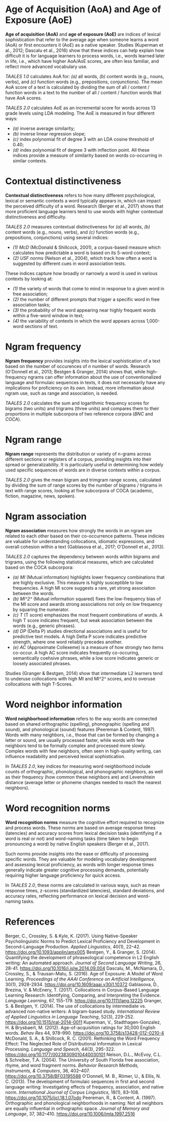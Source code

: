 # Age of Acquisition (AoA) and Age of Exposure (AoE)

**Age of acquisition (AoA)** and **age of exposure (AoE)** are indices of lexical sophistication that refer to the average age when someone learns a word (AoA) or first encounters it (AoE) as a native speaker. Studies (Kuperman et al., 2012; Dascalu et al., 2016) show that these indices can help explain how difficult it is for language learners to process words, i.e., words learned later in life, i.e., which have higher AoA/AoE scores, are often less familiar, and reflect more advanced vocabulary use.

*TAALES 1.0* calculates AoA for: *(a)* all words, *(b)* content words (e.g., nouns, verbs), and *(c)* function words (e.g., prepositions, conjunctions). The mean AoA score of a text is calculated by dividing the sum of all / content / function words in a text to the number of all / content / function words that have AoA scores.

*TAALES 2.0*  calculates AoE as an incremental score for words across 13 grade levels using LDA modeling. The AoE is measured in four different ways: 
- *(a)* inverse average similarity; 
- *(b)* inverse linear regression slope; 
- *(c)* index polynomial fit of degree 3 with an LDA cosine threshold of 0.40; 
- *(d)* index polynomial fit of degree 3 with inflection point. 
All these indices provide a measure of similarity based on words co-occurring in similar contexts.


# Contextual distinctiveness

**Contextual distinctiveness** refers to how many different psychological, lexical or semantic contexts a word typically appears in, which can impact the perceived difficulty of a word. Research (Berger et al., 2017) shows that more proficient language learners tend to use words with higher contextual distinctiveness and difficulty.

*TAALES 2.0* measures contextual distinctiveness for *(a)* all words, *(b)* content words (e.g., nouns, verbs), and *(c)* function words (e.g., prepositions, conjunctions) using several indices: 
- *(1) McD* (McDonald & Shillcock, 2001), a corpus-based measure which calculates how predictable a word is based on its 5-word context; 
- *(2) USF norms* (Nelson et al., 2004), which track how often a word is suggested by different cues in word association tests. 

These indices capture how broadly or narrowly a word is used in various contexts by looking at:
- *(1)* the variety of words that come to mind in response to a given word in free association; 
- *(2)* the number of different prompts that trigger a specific word in free association tasks; 
- *(3)* the probability of the word appearing near highly frequent words within a five-word window in text;
- *(4)* the variability of contexts in which the word appears across 1,000-word sections of text. 


# Ngram frequency

**Ngram frequency** provides insights into the lexical sophistication of a text based on the number of occurences of *n* number of words. Research (O'Donnell et al., 2013; Bestgen & Granger, 2014) shows that, while high-frequency ngrams can offer information about the use of conventionalized language and formulaic sequences in texts, it does not necessarily have any implications for proficiency on its own. Instead, more information about ngram use, such as range and association, is needed.

*TAALES 2.0* calculates the sum and logarithmic frequency scores for bigrams (two units) and trigrams (three units) and compares them to their proportions in multiple subcorpora of two reference corpora (*BNC* and *COCA*).


# Ngram range

**Ngram range** represents the distribution or variety of n-grams across different sections or registers of a corpus, providing insights into their spread or generalizability. It is particularly useful in determining how widely used specific sequences of words are in diverse contexts within a corpus.

*TAALES 2.0* gives the mean bigram and trimgram range scores, calculated by dividing the sum of range scores by the number of bigrams / trigrams in text with range scores, looking at five subcorpora of COCA (academic, fiction, magazine, news, spoken).

# Ngram association

**Ngram association** measures how strongly the words in an ngram are related to each other based on their co-occurrence patterns. These indicies are valuable for understanding collocations, idiomatic expressions, and overall cohesion within a text (Gablasova et al., 2017; O'Donnell et al., 2013).

*TAALES 2.0* captures the dependency between words within bigrams and trigrams, using the following statistical measures, which are calculated based on the COCA subcorpora:
- *(a) MI* (Mutual information) highlights lower frequency combinations that are highly exclusive. This measure is highly susceptible to low frequencies. A high MI score suggests a rare, yet strong association between the words.
- *(b) MI^2^* (Mutual information squared) fixes the low-frequency bias of the MI score and awards strong associations not only on low frequency by squaring the numerator. 
- *(c) T* (T score) emphasizes the most frequent combinations of words. A high T score indicates frequent, but weak association between the words (e.g., generic phrases).
- *(d) DP* (Delta P) studies directional associations and is useful for predictive text models. A high Delta P score indicates predictive strength, where one word reliably precedes another.
- *(e) AC* (Approximate Collexeme) is a measure of how strongly two items co-occur. A high AC score indicates frequently co-occuring, semantically coehsive phrases, while a low score indicates generic or loosely associated phrases.

Studies (Granger & Bestgen, 2014) show that intermediate L2 learners tend to underuse collocations with high MI and MI^2^ scores, and to overuse collocations with high T-Scores.

# Word neighbor information

**Word neighborhood information** refers to the way words are connected based on shared orthographic (spelling), phonographic (spelling and sound), and phonological (sound) features (Peereman & Content, 1997). Words with many neighbors, i.e., those that can be formed by changing a letter or sound, are usually processed faster, while words with few neighbors tend to be formally complex and processed more slowly. Complex words with few neighbors, often seen in high-quality writing, can influence readability and perceived lexical sophistication.

In *TAALES 2.0*, key indices for measuring word neighborhood include counts of orthographic, phonological, and phonographic neighbors, as well as their frequency (how common these neighbors are) and Levenshtein distance (average letter or phoneme changes needed to reach the nearest neighbors).


# Word recognition norms

**Word recognition norms** measure the cognitive effort required to recognize and process words. These norms are based on average response times (latencies) and accuracy scores from lexical decision tasks (identifying if a word is real or not) and word-naming tasks (time taken to begin pronouncing a word) by native English speakers (Berger et al., 2017).

Such norms provide insights into the ease or difficulty of processing specific words. They are valuable for modeling vocabulary development and assessing lexical proficiency, as words with longer response times generally indicate greater cognitive processing demands, potentially requiring higher language proficiency for quick access.

In *TAALES 2.0*, these norms are calculated in various ways, such as mean response times, z-scores (standardized latencies), standard deviations, and accuracy rates, reflecting performance on lexical decision and word-naming tasks.


# References
Berger, C., Crossley, S. & Kyle, K. (2017). Using Native-Speaker Psycholinguistic Norms to Predict Lexical Proficiency and Development in Second-Language Production. *Applied Linguistics*, 40(1), 22–42. https://doi.org/10.1093/applin/amx005
Bestgen, Y., & Granger, S. (2014). Quantifying the development of phraseological competence in L2 English writing: An automated approach. *Journal of Second Language Writing*, 26, 28-41. https://doi.org/10.1016/j.jslw.2014.09.004
Dascalu, M., McNamara, D., Crossley, S., & Trausan-Matu, S. (2016). Age of Exposure: A Model of Word Learning. *Proceedings of the AAAI Conference on Artificial Intelligence*, 30(1), 2928-2934. https://doi.org/10.1609/aaai.v30i1.10372
Gablasova, D., Brezina, V. & McEnery, T. (2017). Collocations in Corpus-Based Language Learning Research: Identifying, Comparing, and Interpreting the Evidence. *Language Learning*, 67, 155-179. https://doi.org/10.1111/lang.12225
Granger, S. & Bestgen, Y. (2014). The use of collocations by intermediate vs. advanced non-native writers: A bigram-based study. *International Review of Applied Linguistics in Language Teaching*, 52(3), 229-252. https://doi.org/10.1515/iral-2014-0011
Kuperman, V., Stadthagen-Gonzalez, H. & Brysbaert, M. (2012). Age-of-acquisition ratings for 30,000 English words. *Behav Res* 44, 978–990. https://doi.org/10.3758/s13428-012-0210-4
McDonald, S. A., & Shillcock, R. C. (2001). Rethinking the Word Frequency Effect: The Neglected Role of Distributional Information in Lexical Processing. *Language and Speech*, 44(3), 295-322. https://doi.org/10.1177/00238309010440030101
Nelson, D.L., McEvoy, C.L. & Schreiber, T.A. (2004). The University of South Florida free association, rhyme, and word fragment norms. *Behavior Research Methods, Instruments, & Computers*, 36, 402–407. https://doi.org/10.3758/BF03195588
O'Donnell, M. B., Römer, U., & Ellis, N. C. (2013). The development of formulaic sequences in first and second language writing: Investigating effects of frequency, association, and native norm. *International Journal of Corpus Linguistics*, 18(1), 83–108. https://doi.org/10.1075/ijcl.18.1.07odo
Peereman, R., & Content, A. (1997). Orthographic and phonological neighborhoods in naming: Not all neighbors are equally influential in orthographic space. *Journal of Memory and Language*, 37, 382–410. https://doi.org/10.1006/jmla.1997.2516
